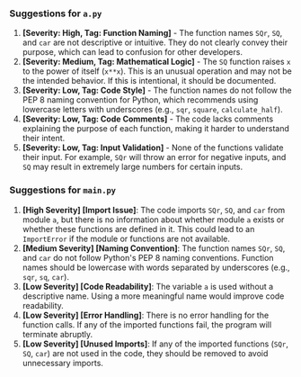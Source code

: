 ### Suggestions for `a.py`

1. **[Severity: High, Tag: Function Naming]** - The function names `SQr`, `SQ`, and `car` are not descriptive or intuitive. They do not clearly convey their purpose, which can lead to confusion for other developers.
2. **[Severity: Medium, Tag: Mathematical Logic]** - The `SQ` function raises `x` to the power of itself (`x**x`). This is an unusual operation and may not be the intended behavior. If this is intentional, it should be documented.
3. **[Severity: Low, Tag: Code Style]** - The function names do not follow the PEP 8 naming convention for Python, which recommends using lowercase letters with underscores (e.g., `sqr`, `square`, `calculate_half`).
4. **[Severity: Low, Tag: Code Comments]** - The code lacks comments explaining the purpose of each function, making it harder to understand their intent.
5. **[Severity: Low, Tag: Input Validation]** - None of the functions validate their input. For example, `SQr` will throw an error for negative inputs, and `SQ` may result in extremely large numbers for certain inputs.

### Suggestions for `main.py`

1. **[High Severity] [Import Issue]**: The code imports `SQr`, `SQ`, and `car` from module `a`, but there is no information about whether module `a` exists or whether these functions are defined in it. This could lead to an `ImportError` if the module or functions are not available.
2. **[Medium Severity] [Naming Convention]**: The function names `SQr`, `SQ`, and `car` do not follow Python's PEP 8 naming conventions. Function names should be lowercase with words separated by underscores (e.g., `sqr`, `sq`, `car`).
3. **[Low Severity] [Code Readability]**: The variable `a` is used without a descriptive name. Using a more meaningful name would improve code readability.
4. **[Low Severity] [Error Handling]**: There is no error handling for the function calls. If any of the imported functions fail, the program will terminate abruptly.
5. **[Low Severity] [Unused Imports]**: If any of the imported functions (`SQr`, `SQ`, `car`) are not used in the code, they should be removed to avoid unnecessary imports.

